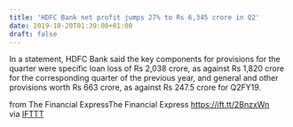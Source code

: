 ```yaml
---
title: 'HDFC Bank net profit jumps 27% to Rs 6,345 crore in Q2'
date: 2019-10-20T01:39:00+01:00
draft: false
---
```


In a statement, HDFC Bank said the key components for provisions for the quarter were specific loan loss of Rs 2,038 crore, as against Rs 1,820 crore for the corresponding quarter of the previous year, and general and other provisions worth Rs 663 crore, as against Rs 247.5 crore for Q2FY19.  
  
from The Financial ExpressThe Financial Express https://ift.tt/2BnzxWn  
via [IFTTT](https://ifttt.com/?ref=da&site=blogger)